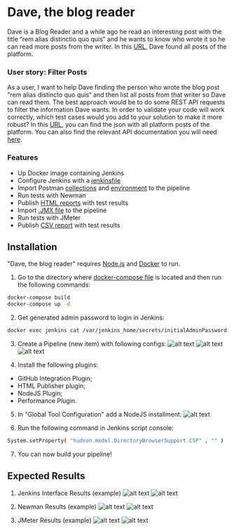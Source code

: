 # Dave, the blog reader
Dave is a Blog Reader and a while ago he read an interesting post with the title “rem alias distinctio quo quis“ and he wants to know who wrote it so he can read more posts from the writer.
In this [URL], Dave found all posts of the platform.

### User story: Filter Posts
As a user, I want to help Dave finding the person who wrote the blog post “rem alias distincto quo quis“ and then list all posts from that writer so Dave can read them. The best approach would be to do some REST API requests to filter the information Dave wants. In order to validate your code will work correctly, which test cases would you add to your solution to make it more robust? In this [URL], you can find the json with all platform posts of the platform. You can also find the relevant API documentation you will need [here].

### Features

- Up Docker image containing Jenkins
- Configure Jenkins with a [jenkinsfile]
- Import Postman [collections] and [environment] to the pipeline
- Run tests with Newman
- Publish [HTML reports] with test results
- Import [.JMX file] to the pipeline
- Run tests with JMeter
- Publish [CSV report] with test results

## Installation

"Dave, the blog reader" requires [Node.js](https://nodejs.org/) and [Docker](https://www.docker.com/) to run.

1) Go to the directory where [docker-compose file] is located and then run the following commands:
```sh
docker-compose build
docker-compose up -d
```

2) Get generated admin password to login in Jenkins:
```sh
docker exec jenkins cat /var/jenkins_home/secrets/initialAdminPassword
```

3) Create a Pipeline (new item) with following configs:
![alt text](https://raw.githubusercontent.com/gerardoman/dave-the-blog-reader/main/readme/Jenkins1.png)
![alt text](https://raw.githubusercontent.com/gerardoman/dave-the-blog-reader/main/readme/Jenkins2.png)
![alt text](https://raw.githubusercontent.com/gerardoman/dave-the-blog-reader/main/readme/Jenkins3.png)

4) Install the following plugins:
- GitHub Integration Plugin;
- HTML Publisher plugin;
- NodeJS Plugin;
- Performance Plugin.

5) In "Global Tool Configuration" add a NodeJS installment:
![alt text](https://raw.githubusercontent.com/gerardoman/dave-the-blog-reader/main/readme/NodeJS.png)

6) Run the following command in Jenkins script console:
```sh
System.setProperty( "hudson.model.DirectoryBrowserSupport.CSP" , "" )
```

7) You can now build your pipeline!

## Expected Results

1) Jenkins Interface Results (example)
![alt text](https://raw.githubusercontent.com/gerardoman/dave-the-blog-reader/main/readme/Interface1.png)
![alt text](https://raw.githubusercontent.com/gerardoman/dave-the-blog-reader/main/readme/Interface2.png)

2) Newman Results (example)
![alt text](https://raw.githubusercontent.com/gerardoman/dave-the-blog-reader/main/readme/Newman1.png)
![alt text](https://raw.githubusercontent.com/gerardoman/dave-the-blog-reader/main/readme/Newman2.png)

3) JMeter Results (example)
![alt text](https://raw.githubusercontent.com/gerardoman/dave-the-blog-reader/main/readme/Jmeter1.png)
![alt text](https://raw.githubusercontent.com/gerardoman/dave-the-blog-reader/main/readme/Jmeter2.png)

[//]: # (These are reference links used in the body of this note and get stripped out when the markdown processor does its job. There is no need to format nicely because it shouldn't be seen. Thanks SO - http://stackoverflow.com/questions/4823468/store-comments-in-markdown-syntax)

   [URL]: <https://jsonplaceholder.typicode.com/posts>
   [here]: <https://jsonplaceholder.typicode.com/>
   [jenkinsfile]: <https://github.com/gerardoman/dave-the-blog-reader/blob/main/Jenkinsfile>
   [collections]: <https://github.com/gerardoman/dave-the-blog-reader/tree/main/collections>
   [environment]: <https://github.com/gerardoman/dave-the-blog-reader/tree/main/environment>
   [HTML reports]: <https://github.com/gerardoman/dave-the-blog-reader/tree/main/htmlreports>
   [.JMX file]: <https://github.com/gerardoman/dave-the-blog-reader/blob/main/jmeter/extras/jenkins.jmx>
   [CSV report]: <https://github.com/gerardoman/dave-the-blog-reader/blob/main/csvreport/results.csv>
   [docker-compose file]: <https://github.com/gerardoman/dave-the-blog-reader/blob/main/docker-compose.yml>
